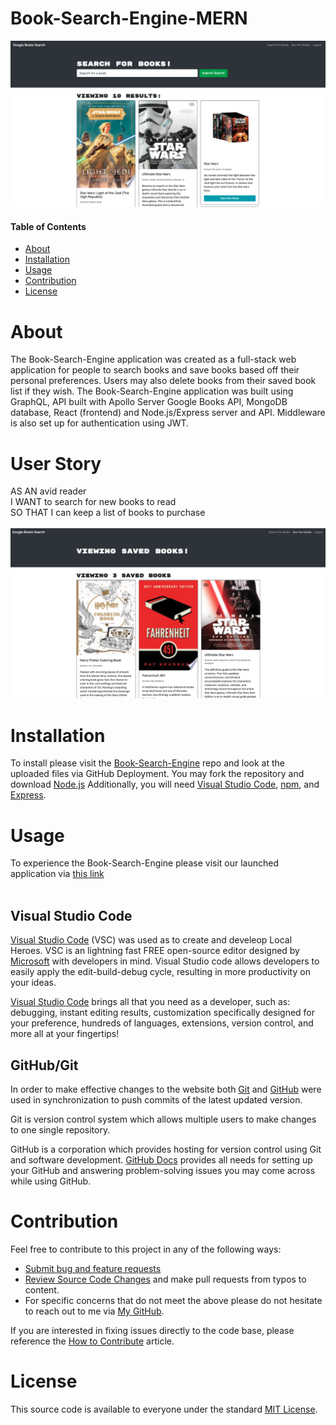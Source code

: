 # Book-Search-Engine-MERN

![BookSearch](./Assets/searchBooks.png)

#### Table of Contents

- [About](#About)
- [Installation](#Installation)
- [Usage](#Usage)
- [Contribution](#Contribution)
- [License](#License)

# About

The Book-Search-Engine application was created as a full-stack web application for people to search books and save books based off their personal preferences. Users may also delete books from their saved book list if they wish. The Book-Search-Engine application was built using GraphQL, API built with Apollo Server Google Books API, MongoDB database, React (frontend) and Node.js/Express server and API. Middleware is also set up for authentication using JWT. 

# User Story

AS AN avid reader <br>
I WANT to search for new books to read <br>
SO THAT I can keep a list of books to purchase<br><br>
![BookSearch](./Assets/savedBooks.png)
# Installation
To install please visit the [Book-Search-Engine](https://github.com/lexcraw4d/Book-Search-Engine-MERN) repo and look at the uploaded files via GitHub Deployment. You may fork the repository and download [Node.js](https://nodejs.org/en/) Additionally, you will need [Visual Studio Code](https://code.visualstudio.com/), [npm](https://www.npmjs.com/), and [Express](https://www.npmjs.com/package/express).
# Usage
To experience the Book-Search-Engine please visit our launched application via [this link](https://book-search-engine-lex.herokuapp.com/) <br><br>
## Visual Studio Code

[Visual Studio Code](https://code.visualstudio.com/) (VSC) was used as to create and develeop Local Heroes. VSC is an lightning fast FREE open-source editor designed by [Microsoft](https://www.microsoft.com/en-us/) with developers in mind. Visual Studio code allows developers to easily apply the edit-build-debug cycle, resulting in more productivity on your ideas.

[Visual Studio Code](https://code.visualstudio.com/) brings all that you need as a developer, such as: debugging, instant editing results, customization specifically designed for your preference, hundreds of languages, extensions, version control, and more all at your fingertips!
## GitHub/Git

In order to make effective changes to the website both [Git](https://gitforwindows.org/) and [GitHub](https://github.com/) were used in synchronization to push commits of the latest updated version.

Git is version control system which allows multiple users to make changes to one single repository.

GitHub is a corporation which provides hosting for version control using Git and software development. [GitHub Docs](https://docs.github.com/en/free-pro-team@latest/github/setting-up-and-managing-your-github-user-account/managing-user-account-settings) provides all needs for setting up your GitHub and answering problem-solving issues you may come across while using GitHub.

# Contribution

Feel free to contribute to this project in any of the following ways:

- [Submit bug and feature requests](https://github.com/lexcraw4d/Book-Search-Engine-MERN/issues)
- [Review Source Code Changes](https://github.com/lexcraw4d/Book-Search-Engine-MERN/pulls) and make pull requests from typos to content.
- For specific concerns that do not meet the above please do not hesitate to reach out to me via [My GitHub](https://github.com/lexcraw4d).

If you are interested in fixing issues directly to the code base, please reference the [How to Contribute](https://github.com/microsoft/vscode/wiki/How-to-Contribute) article.

# License

This source code is available to everyone under the standard [MIT License](https://github.com/microsoft/vscode/blob/master/LICENSE.txt).
